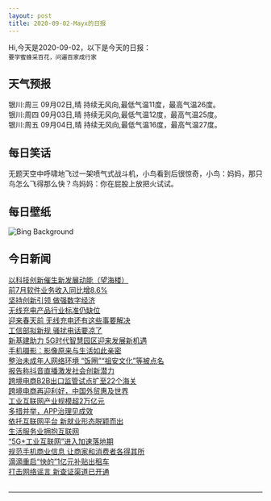 ```yaml
---
layout: post
title: 2020-09-02-Mayx的日报
---
```


Hi,今天是2020-09-02，以下是今天的日报：<br><small>
要学蜜蜂采百花，问遍百家成行家</small><!--more-->
## 天气预报
银川:周三 09月02日,晴 持续无风向,最低气温11度，最高气温26度。<br>银川:周四 09月03日,晴 持续无风向,最低气温12度，最高气温25度。<br>银川:周五 09月04日,晴 持续无风向,最低气温16度，最高气温27度。
## 每日笑话
无题天空中呼啸地飞过一架喷气式战斗机，小鸟看到后很惊奇，小鸟：妈妈，那只鸟怎么飞得那么快？鸟妈妈：你在屁股上放把火试试。
## 每日壁纸
![Bing Background](https://cn.bing.com/th?id=OHR.OysterMushroom_EN-US3687134393_1920x1080.jpg&rf=LaDigue_1920x1080.jpg&pid=hp "Oyster mushrooms in Belgium (© Philippe Clement/Minden Pictures)")
## 今日新闻

[以科技创新催生新发展动能（望海楼）](http://it.people.com.cn/n1/2020/0902/c1009-31845737.html)   
[前7月软件业务收入同比增8.6%](http://it.people.com.cn/n1/2020/0902/c1009-31845617.html)   
[坚持创新引领 做强数字经济](http://it.people.com.cn/n1/2020/0902/c1009-31845616.html)   
[无线充电产品行业标准仍缺位](http://it.people.com.cn/n1/2020/0902/c1009-31845504.html)   
[迎来春天前 无线充电还有这些事要解决](http://it.people.com.cn/n1/2020/0902/c1009-31845509.html)   
[工信部拟新规 骚扰电话要凉了](http://it.people.com.cn/n1/2020/0902/c1009-31845506.html)   
[新基建助力 5G时代智慧园区迎来发展新机遇](http://it.people.com.cn/n1/2020/0902/c1009-31845508.html)   
[手机摄影：影像原来与生活如此亲密](http://it.people.com.cn/n1/2020/0902/c1009-31845517.html)   
[整治未成年人网络环境 “饭圈”“祖安文化”等被点名](http://it.people.com.cn/n1/2020/0902/c1009-31845510.html)   
[报告称抖音直播激发社会创新潜力](http://it.people.com.cn/n1/2020/0902/c1009-31845512.html)   
[跨境电商B2B出口监管试点扩至22个海关](http://it.people.com.cn/n1/2020/0902/c1009-31845538.html)   
[跨境电商再迎利好，中国外贸惠及世界](http://it.people.com.cn/n1/2020/0902/c1009-31845519.html)   
[工业互联网产业规模超2万亿元](http://it.people.com.cn/n1/2020/0902/c1009-31845536.html)   
[多措并举，APP治理见成效](http://it.people.com.cn/n1/2020/0902/c1009-31845613.html)   
[依托互联网平台 新就业形态脱颖而出](http://it.people.com.cn/n1/2020/0902/c1009-31845587.html)   
[生活服务业拥抱互联网](http://it.people.com.cn/n1/2020/0902/c1009-31845588.html)   
[“5G+工业互联网”进入加速落地期](http://it.people.com.cn/n1/2020/0902/c1009-31845502.html)   
[规范手机商业信息 让商家和消费者各得其所](http://it.people.com.cn/n1/2020/0902/c1009-31845558.html)   
[滴滴重启“快的”1亿元补贴出租车](http://it.people.com.cn/n1/2020/0902/c1009-31845573.html)   
[打击网络谣言 新查证渠道已开通](http://it.people.com.cn/n1/2020/0902/c1009-31845503.html)   
<br />

***

<small></small>
